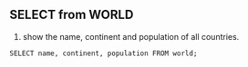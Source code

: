 ## SELECT from WORLD

1. show the name, continent and population of all countries.

```
SELECT name, continent, population FROM world;
```


```

```

```

```

```

```

```

```

```

```

```

```

```

```

```

```

```

```

```

```

```

```

```

```
